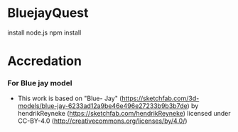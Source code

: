 # BluejayQuest

install node.js
npm install

# Accredation

### For Blue jay model

- This work is based on "Blue- Jay" (https://sketchfab.com/3d-models/blue-jay-6233ad12a9be46e496e27233b9b3b7de) by hendrikReyneke (https://sketchfab.com/hendrikReyneke) licensed under CC-BY-4.0 (http://creativecommons.org/licenses/by/4.0/)
